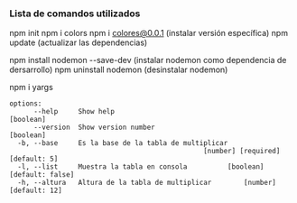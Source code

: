 ### Lista de comandos utilizados

npm init
npm i colors
npm i colores@0.0.1 (instalar versión específica)
npm update (actualizar las dependencias)

npm install nodemon --save-dev (instalar nodemon como dependencia de dersarrollo)
npm uninstall nodemon (desinstalar nodemon)

npm i yargs
```
options:
      --help     Show help                                             [boolean]
      --version  Show version number                                   [boolean]
  -b, --base     Es la base de la tabla de multiplicar
                                                [number] [required] [default: 5]
  -l, --list     Muestra la tabla en consola          [boolean] [default: false]
  -h, --altura   Altura de la tabla de multiplicar        [number] [default: 12]
```
